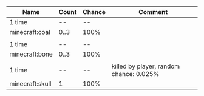 | Name            | Count | Chance | Comment                                 |
| --------------- | ----- | ------ | --------------------------------------- |
| 1 time          |    -- |     -- |                                         |
| minecraft:coal  |  0..3 |   100% |                                         |
|                 |       |        |                                         |
| 1 time          |    -- |     -- |                                         |
| minecraft:bone  |  0..3 |   100% |                                         |
|                 |       |        |                                         |
| 1 time          |    -- |     -- | killed by player, random chance: 0.025% |
| minecraft:skull |     1 |   100% |                                         |